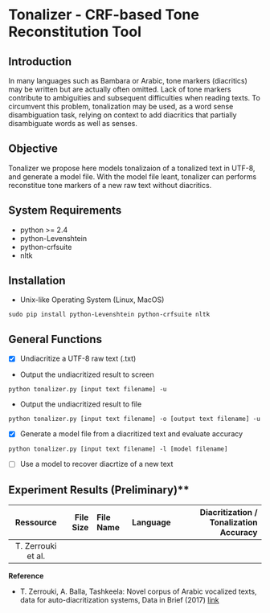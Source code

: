 # Tonalizer - CRF-based Tone Reconstitution Tool

## Introduction

In many languages such as Bambara or Arabic, tone markers (diacritics) may be written but are actually often omitted. Lack of tone markers contribute to ambiguities and subsequent difficulties when reading texts. To circumvent this problem, tonalization may be used, as a word sense disambiguation task, relying on context to add diacritics that partially disambiguate words as well as senses.


## Objective

Tonalizer we propose here models tonalizaion of a tonalized text in UTF-8, and generate a model file. With the model file leant, tonalizer can performs reconstitue tone markers of a new raw text without diacritics. 
	
## System Requirements
* python >= 2.4
* python-Levenshtein
* python-crfsuite
* nltk

## Installation

* Unix-like Operating System (Linux, MacOS)
```
sudo pip install python-Levenshtein python-crfsuite nltk
```


## General Functions
- [x] Undiacritize a UTF-8 raw text (.txt)

* Output the undiacritized result to screen
```
python tonalizer.py [input text filename] -u
```

* Output the undiacritized result to file
```
python tonalizer.py [input text filename] -o [output text filename] -u 
```

- [x] Generate a model file from a diacritized text and evaluate accuracy

```
python tonalizer.py [input text filename] -l [model filename]
```


- [ ] Use a model to recover diacrtize of a new text

## Experiment Results (Preliminary)**

|          Ressource | File Size | File Name | Language | Diacritization / Tonalization Accuracy |
|:------------------:|----------:|:----------|:--------:|---------------------------------------:|
| T. Zerrouki et al. |           |           |          |                                        |

**Reference**

* T. Zerrouki, A. Balla, Tashkeela: Novel corpus of Arabic vocalized texts, data for auto-diacritization systems, Data in Brief (2017) <a href="https://sourceforge.net/projects/tashkeela/" target="_blank">link</a>
